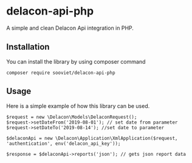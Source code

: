 # delacon-api-php
A simple and clean Delacon Api integration in PHP.

## Installation
You can install the library by using composer command

```
composer require sooviet/delacon-api-php 
```

## Usage
Here is a simple example of how this library can be used.

```
$request = new \Delacon\Models\DelaconRequest();
$request->setDateFrom('2019-08-01'); // set date from parameter
$request->setDateTo('2019-08-14'); //set date to parameter

$delaconApi = new \Delacon\Application\XmlApplication($request, 'authentication', env('delacon_api_key'));

$response = $delaconApi->reports('json'); // gets json report data

```
